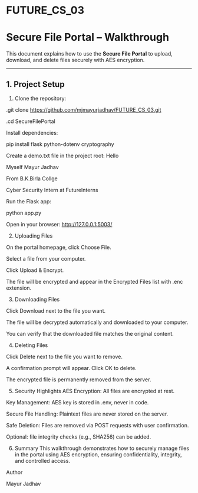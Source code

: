 # FUTURE_CS_03
# Secure File Portal – Walkthrough

This document explains how to use the **Secure File Portal** to upload, download, and delete files securely with AES encryption.

---

## 1. Project Setup

1. Clone the repository:

.git clone https://github.com/mjmayurjadhav/FUTURE_CS_03.git 

.cd SecureFilePortal

Install dependencies:

pip install flask python-dotenv cryptography

Create a demo.txt file in the project root:
Hello 

Myself Mayur Jadhav 

From B.K.Birla Collge 

Cyber Security Intern at FutureInterns

Run the Flask app:

python app.py

Open in your browser: http://127.0.0.1:5003/

2. Uploading Files

On the portal homepage, click Choose File.

Select a file from your computer.

Click Upload & Encrypt.

The file will be encrypted and appear in the Encrypted Files list with .enc extension.

3. Downloading Files

Click Download next to the file you want.

The file will be decrypted automatically and downloaded to your computer.

You can verify that the downloaded file matches the original content.

4. Deleting Files

Click Delete next to the file you want to remove.

A confirmation prompt will appear. Click OK to delete.

The encrypted file is permanently removed from the server.

5. Security Highlights
AES Encryption: All files are encrypted at rest.

Key Management: AES key is stored in .env, never in code.

Secure File Handling: Plaintext files are never stored on the server.

Safe Deletion: Files are removed via POST requests with user confirmation.

Optional: file integrity checks (e.g., SHA256) can be added.

6. Summary
This walkthrough demonstrates how to securely manage files in the portal using AES encryption, ensuring confidentiality, integrity, and controlled access.

Author 

Mayur Jadhav 
